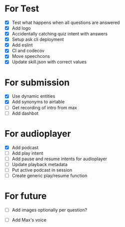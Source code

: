 # For Test
- [X] Test what happens when all questions are answered
- [X] Add logo
- [X] Accidentally catching quiz intent with answers
- [X] Setup ask cli deployment
- [X] Add eslint
- [X] CI and codecov
- [X] Move speechcons
- [X] Update skill.json with correct values

# For submission
- [X] Use dynamic entities
- [X] Add synonyms to airtable
- [ ] Get recording of intro from max
- [ ] Add dashbot

# For audioplayer
- [X] Add podcast
- [ ] Add play intent
- [ ] Add pause and resume intents for audioplayer
- [ ] Update playback metadata
- [ ] Put active podcast in session
- [ ] Create generic play/resume function

# For future
- [ ] Add images optionally per question?
- [ ] Add Max's voice

